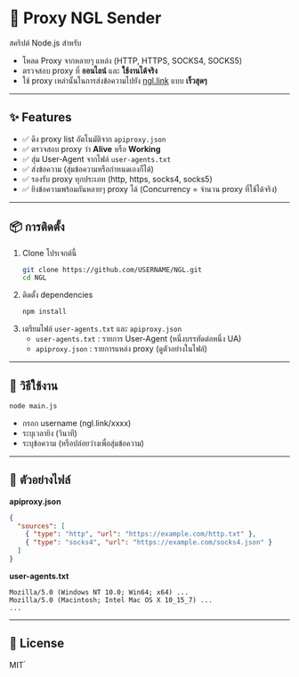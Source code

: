 # 🚀 Proxy NGL Sender

สคริปต์ Node.js สำหรับ  
- โหลด Proxy จากหลายๆ แหล่ง (HTTP, HTTPS, SOCKS4, SOCKS5)  
- ตรวจสอบ proxy ที่ **ออนไลน์** และ **ใช้งานได้จริง**  
- ใช้ proxy เหล่านั้นในการส่งข้อความไปยัง [ngl.link](https://ngl.link) แบบ **เร็วสุดๆ**  

---

## ✨ Features
- ✅ ดึง proxy list อัตโนมัติจาก `apiproxy.json`  
- ✅ ตรวจสอบ proxy ว่า **Alive** หรือ **Working**  
- ✅ สุ่ม User-Agent จากไฟล์ `user-agents.txt`  
- ✅ ส่งข้อความ (สุ่มข้อความหรือกำหนดเองก็ได้)  
- ✅ รองรับ proxy ทุกประเภท (http, https, socks4, socks5)  
- ✅ ยิงข้อความพร้อมกันหลายๆ proxy ได้ (Concurrency = จำนวน proxy ที่ใช้ได้จริง)  

---

## 📦 การติดตั้ง
1. Clone โปรเจกต์นี้  
   ```bash
   git clone https://github.com/USERNAME/NGL.git
   cd NGL
   ```
2. ติดตั้ง dependencies  
   ```bash
   npm install
   ```
3. เตรียมไฟล์ `user-agents.txt` และ `apiproxy.json`  
   - `user-agents.txt` : รายการ User-Agent (หนึ่งบรรทัดต่อหนึ่ง UA)
   - `apiproxy.json` : รายการแหล่ง proxy (ดูตัวอย่างในไฟล์)

---

## 🚀 วิธีใช้งาน
```bash
node main.js
```
- กรอก username (ngl.link/xxxx)
- ระบุเวลายิง (วินาที)
- ระบุข้อความ (หรือปล่อยว่างเพื่อสุ่มข้อความ)

---

## 📝 ตัวอย่างไฟล์
**apiproxy.json**
```json
{
  "sources": [
    { "type": "http", "url": "https://example.com/http.txt" },
    { "type": "socks4", "url": "https://example.com/socks4.json" }
  ]
}
```

**user-agents.txt**
```
Mozilla/5.0 (Windows NT 10.0; Win64; x64) ...
Mozilla/5.0 (Macintosh; Intel Mac OS X 10_15_7) ...
...
```

---

## 📄 License
MIT
์

